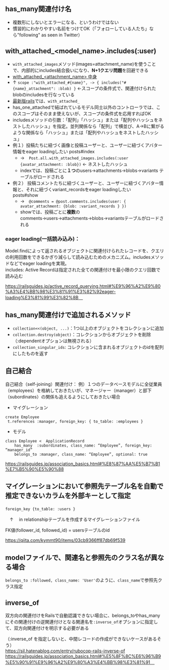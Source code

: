## has_many関連付け名
- 複数形にしないとエラーになる、というわけではない
- 慣習的にわかりやすい名前をつけてOK（「フォローしている人たち」なら"following" as seen in Twitter）

## with_attached_<model_name>.includes(:user)

- `with_attached_images`メソッド(images=attachment_name)を使うことで、内部的にincludes結合扱いになり、**N+1クエリ問題**を回避できる
- [with_attached_<attachment_name> 中身](https://github.com/rails/rails/blob/2895c6b9a22b856f2ba22e0866524162701886c1/activestorage/lib/active_storage/attached/model.rb#L73)
- ↑ `scope :"with_attached_#{name}", -> { includes("#{name}_attachment": :blob) }` ←スコープの条件式で、関連付けられたblobのincludesを行なっている
- [最新版rails](https://edgeapi.rubyonrails.org/classes/ActiveStorage/Attachment.html)では、`with_attached_`
- has_one_attachedで結ばれているモデル同士以外のコントローラでは、このスコープはそのまま使えないが、スコープの条件式を応用すればOK
- includesメソッドの引数：「配列」「ハッシュ」または「配列やハッシュをネストしたハッシュ」を指定。並列関係なら「配列」で横並び、A->Bに繋がるような関係なら「ハッシュ」または「配列やハッシュをネストしたハッシュ」
- 例１）投稿たちに紐づく画像と投稿ユーザーと、ユーザーに紐づくアバター情報をeager loadingしたい  posts#index
  - →　`Post.all.with_attached_images.includes(:user {avatar_attachment: :blob})` ← ネストしたハッシュ
  -  indexでは、投稿ごとに**１つ**のusers→attachments→blobs→variants テーブルがロードされる
- 例２） 投稿コメントたちに紐づくユーザーと、ユーザーに紐づくアバター情報と、それに紐づくvariant_recordsをeager loadingしたい　　posts#show  
  - →　`@comments = @post.comments.includes(user: { avatar_attachment: {blob: :variant_records } })` 
  - showでは、投稿ごとに**複数**のcomments→users→attachments→blobs→variantsテーブルがロードされる	

### eager loading(一括読み込み)：  
Model.findによって返されるオブジェクトに関連付けられたレコードを、クエリの利用回数をできるかぎり減らして読み込むためのメカニズム。includesメソッドなどでeager loadingを実現。  
includes: Active Recordは指定された全ての関連付けを最小限のクエリ回数で読み込む

https://railsguides.jp/active_record_querying.html#%E9%96%A2%E9%80%A3%E4%BB%98%E3%81%91%E3%82%92eager-loading%E3%81%99%E3%82%8B　


## has_many関連付けで追加されるメソッド
- `collection<<(object, ...)`：1つ以上のオブジェクトをコレクションに追加　
- `collection.destroy(object)`：コレクションからオブジェクトを削除（:dependentオプションは無視される）
- `collection_singular_ids`: コレクションに含まれるオブジェクトのidを配列にしたものを返す


## 自己結合
自己結合（self-joining）関連付け：
例）１つのデータベースモデルに全従業員（employees）を格納しておきたいが、マネージャー（manager）と部下（subordinates）の関係も追えるようにしておきたい場合
  
 - マイグレーション
```
create Employee 
 t.references :manager, foreign_key: { to_table: :employees }
```
- モデル
```
class Employee <  ApplicationRecord
	has_many  :subordinates, class_name: “Employee”, foreign_key: “manager_id”
	belongs_to :manager, class_name: “Employee”, optional: true
```
https://railsguides.jp/association_basics.html#%E8%87%AA%E5%B7%B1%E7%B5%90%E5%90%88


## マイグレーションにおいて参照先テーブル名を自動で推定できないカラムを外部キーとして指定

`foreign_key {to_table: :users }`　　  

　↑　 in relationshipテーブルを作成するマイグレーションファイル

FK値(follower_id, followed_id) = usersテーブルのid　　

https://qiita.com/kymmt90/items/03cb9366ff87db69f539

## modelファイルで、関連名と参照先のクラス名が異なる場合
`belongs_to :followed, class_name: 'User'`のように、`class_name`で参照先クラス指定

## inverse_of

双方向の関連付けをRailsで自動認識できない場合に、belongs_toやhas_manyにその関連付けの逆関連付けとなる関連名を`:inverse_of`オプションに指定して、双方向関連付けを明示する必要がある

（:inverse_of を指定しないと、中間レコードの作成ができないケースがあるそう）  
https://sil.hatenablog.com/entry/rubocop-rails-inverse-of
https://railsguides.jp/association_basics.html#%E5%8F%8C%E6%96%B9%E5%90%91%E9%96%A2%E9%80%A3%E4%BB%98%E3%81%91　

